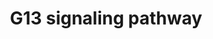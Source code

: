 ---
annotations:
- id: PW:0000230
  parent: signaling pathway
  type: Pathway Ontology
  value: G protein mediated signaling pathway via Galpha12/Galpha13 family
- id: PW:0000125
  parent: signaling pathway
  type: Pathway Ontology
  value: G protein mediated signaling pathway
authors:
- A.Chow
- MaintBot
- M.Ramirez
- Thomas
- Christine Chichester
- Mkutmon
- Eweitz
citedin:
- link: PMC7645421
  title: Unraveling the blood transcriptome after real-life exposure of Wistar-rats
    to PM2.5, PM1 and water-soluble metals in the ambient air (2020)
description: 'The G13 subunit is an alpha unit of heterotrimeric G proteins that regulates
  cell processes through the use of guanine nucleotide exchange factors. G13 regulates
  actin cytoskeletal remodeling in cells and is essential for receptor tyrosine kinase-induced
  migration of fibroblast and endothelial cells.  Source: [[wikipedia:G12/G13_alpha_subunits|Wikipedia]]'
last-edited: 2021-05-16
organisms:
- Rattus norvegicus
redirect_from:
- /index.php/Pathway:WP520
- /instance/WP520
- /instance/WP520_r116968
revision: r116968
schema-jsonld:
- '@context': https://schema.org/
  '@id': https://wikipathways.github.io/pathways/WP520.html
  '@type': Dataset
  creator:
    '@type': Organization
    name: WikiPathways
  description: 'The G13 subunit is an alpha unit of heterotrimeric G proteins that
    regulates cell processes through the use of guanine nucleotide exchange factors.
    G13 regulates actin cytoskeletal remodeling in cells and is essential for receptor
    tyrosine kinase-induced migration of fibroblast and endothelial cells.  Source:
    [[wikipedia:G12/G13_alpha_subunits|Wikipedia]]'
  keywords:
  - AABR07013776.1
  - AABR07037536.1
  - Arhgdib
  - Arhgef1
  - Cdc42
  - Cfl2
  - Cit
  - Cyfip1
  - Diaph1
  - Gna13
  - Iqgap1
  - Iqgap2
  - LOC100910021
  - Limk1
  - Map3k4
  - Mapk10
  - Mk1
  - Mybph
  - Myl1
  - Pak3
  - Pik3cd
  - Pik3r2
  - Pip4k2a
  - Pkn1
  - Ppp1cb
  - Rac1
  - Rhoa
  - Rhpn2
  - Rock1
  - Rock2
  - Rps6kb1
  - Rtkn
  - Sh3rf1
  - Tnk2
  - Was
  - Wasl
  license: CC0
  name: G13 signaling pathway
seo: CreativeWork
title: G13 signaling pathway
wpid: WP520
---